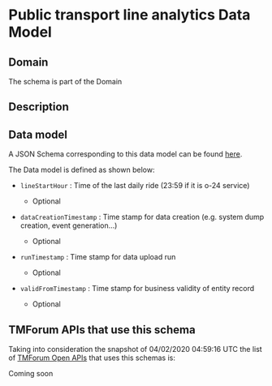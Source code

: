 # Public transport line analytics Data Model

## Domain

The  schema is part of the  Domain

## Description



## Data model

A JSON Schema corresponding to this data model can be found
[here](https://github.com/tmforum-rand/schemas/blob/candidates/Analytics/PublicTransportLineAnalytics.schema.json).

The Data model is defined as shown below:

- `lineStartHour` : Time of the last daily ride (23:59 if it is o-24 service)

  - Optional


- `dataCreationTimestamp` : Time stamp for data creation (e.g. system dump creation, event generation…)

  - Optional


- `runTimestamp` : Time stamp for data upload run

  - Optional


- `validFromTimestamp` : Time stamp for business validity of entity record

  - Optional






## TMForum APIs that use this schema

Taking into consideration the snapshot of 04/02/2020 04:59:16 UTC the list of [TMForum Open APIs](https://www.tmforum.org/open-apis/) that uses this schemas is:

Coming soon